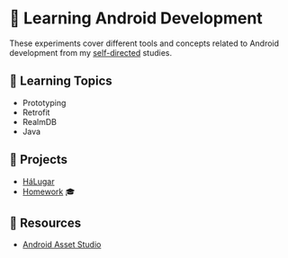 # 📱 Learning Android Development

These experiments cover different tools and concepts related to Android development from my [self-directed](https://github.com/DanielBrito/self-learning) studies.

## :bookmark_tabs: Learning Topics

- Prototyping
- Retrofit
- RealmDB
- Java

## :rocket: Projects

- [HáLugar](https://github.com/HaLugar)
- [Homework](https://github.com/DanielBrito/desenvolvimento-mobile) :mortar_board:

## :toolbox: Resources

- [Android Asset Studio](https://romannurik.github.io/AndroidAssetStudio/index.html)

